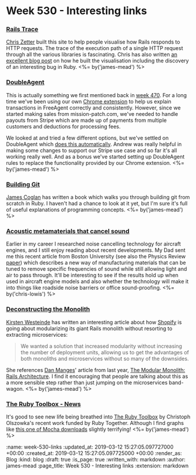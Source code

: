 Week 530 - Interesting links
============================

### [Rails Trace](https://rails-trace.chriszetter.com/)

[Chris Zetter](https://chriszetter.com/) built this site to help people visualise how Rails responds to HTTP requests. The trace of the execution path of a single HTTP request through all the various libraries is fascinating. Chris has also written [an excellent blog post](https://chriszetter.com/blog/2019/03/06/visualising-how-rails-responds-to-http-requests/) on how he built the visualisation including the discovery of an interesting bug in Ruby. <%= by('james-mead') %>


### [DoubleAgent](https://doubleagent.io/)

This is actually something we first mentioned back in [week 470](/week-470-links). For a long time we've been using our own [Chrome extension](https://github.com/freerange/freeagent_transaction_explainer) to help us explain transactions in FreeAgent correctly and consistently. However, since we started making sales from mission-patch.com, we've needed to handle payouts from Stripe which are made up of payments from multiple customers and deductions for processing fees.

We looked at and tried a few different options, but we've settled on DoubleAgent which [does this automatically](https://doubleagent.io/docs/stripe). Andrew was really helpful in making some changes to support our Stripe use case and so far it's all working really well. And as a bonus we've started setting up DoubleAgent rules to replace the functionality provided by our Chrome extension. <%= by('james-mead') %>


### [Building Git](https://shop.jcoglan.com/building-git/)

[James Coglan](https://blog.jcoglan.com/) has written a book which walks you through building git from scratch in Ruby. I haven't had a chance to look at it yet, but I'm sure it's full of useful explanations of programming concepts. <%= by('james-mead') %>

### [Acoustic metamaterials that cancel sound](https://www.bu.edu/research/articles/researchers-develop-acoustic-metamaterial-noise-cancellation-device/)

Earlier in my career I researched noise cancelling technology for aircraft engines, and I still enjoy reading about recent developments. My Dad sent me this recent article from Boston University (see also the Physics Review  [paper](https://journals.aps.org/prb/abstract/10.1103/PhysRevB.99.024302)) which describes a new way of manufacturing materials that can be tuned to remove specific frequencies of sound while still allowing light and air to pass through. It'll be interesting to see if the results hold up when used in aircraft engine models and also whether the technology will make it into things like roadside noise barriers or office sound-proofing. <%= by('chris-lowis') %>

### [Deconstructing the Monolith](https://engineering.shopify.com/blogs/engineering/deconstructing-monolith-designing-software-maximizes-developer-productivity)

[Kirsten Westeinde](https://www.kirstenwesteinde.com/) has written an interesting article about how [Shopify](https://www.shopify.co.uk/) is going about modularizing its giant Rails monolith without resorting to extracting microservices:

> We wanted a solution that increased modularity without increasing the number of deployment units, allowing us to get the advantages of both monoliths and microservices without so many of the downsides.

She references [Dan Manges](https://www.dan-manges.com/)' article from last year, [The Modular Monolith: Rails Architecture](https://medium.com/@dan_manges/the-modular-monolith-rails-architecture-fb1023826fc4). I find it encouraging that people are talking about this as a more sensible step rather than just jumping on the microservices band-wagon. <%= by('james-mead') %>


### [The Ruby Toolbox - News](https://www.ruby-toolbox.com/blog)

It's good to see new life being breathed into [The Ruby Toolbox](https://www.ruby-toolbox.com/) by Christoph Olszowka's recent work funded by Ruby Together. Although I find graphs like [this one of Mocha downloads](https://www.ruby-toolbox.com/projects/mocha) slightly terrifying! <%= by('james-mead') %>

:name: week-530-links
:updated_at: 2019-03-12 15:27:05.097727000 +00:00
:created_at: 2019-03-12 15:27:05.097725000 +00:00
:render_as: Blog
:kind: blog
:draft: true
:is_page: true
:written_with: markdown
:author: james-mead
:page_title: Week 530 - Interesting links
:extension: markdown
